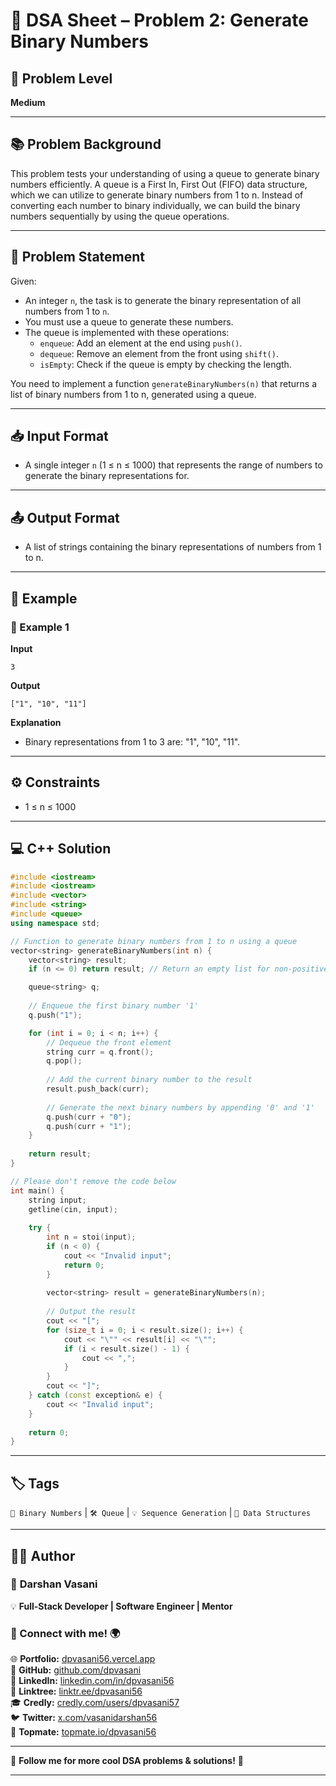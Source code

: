 # 🧩 DSA Sheet – Problem 2: Generate Binary Numbers

## 🎯 Problem Level  
**Medium**

---

## 📚 Problem Background  

This problem tests your understanding of using a queue to generate binary numbers efficiently. A queue is a First In, First Out (FIFO) data structure, which we can utilize to generate binary numbers from 1 to n. Instead of converting each number to binary individually, we can build the binary numbers sequentially by using the queue operations.

--- 

## 📝 Problem Statement  

Given:
- An integer `n`, the task is to generate the binary representation of all numbers from 1 to `n`.
- You must use a queue to generate these numbers.
- The queue is implemented with these operations:
    - `enqueue`: Add an element at the end using `push()`.
    - `dequeue`: Remove an element from the front using `shift()`.
    - `isEmpty`: Check if the queue is empty by checking the length.

You need to implement a function `generateBinaryNumbers(n)` that returns a list of binary numbers from 1 to n, generated using a queue.

---

## 📥 Input Format  

- A single integer `n` (1 ≤ n ≤ 1000) that represents the range of numbers to generate the binary representations for.

---

## 📤 Output Format  

- A list of strings containing the binary representations of numbers from 1 to n.

---

## 🧪 Example  

### 🔹 Example 1  

**Input**  
```
3
```

**Output**  
```
["1", "10", "11"]
```

**Explanation**  
- Binary representations from 1 to 3 are: "1", "10", "11".

---

## ⚙️ Constraints  

- 1 ≤ n ≤ 1000  

---

## 💻 C++ Solution  

```cpp
#include <iostream>
#include <iostream>
#include <vector>
#include <string>
#include <queue>
using namespace std;

// Function to generate binary numbers from 1 to n using a queue
vector<string> generateBinaryNumbers(int n) {
    vector<string> result;
    if (n <= 0) return result; // Return an empty list for non-positive n

    queue<string> q;
    
    // Enqueue the first binary number '1'
    q.push("1");

    for (int i = 0; i < n; i++) {
        // Dequeue the front element
        string curr = q.front();
        q.pop();
        
        // Add the current binary number to the result
        result.push_back(curr);
        
        // Generate the next binary numbers by appending '0' and '1'
        q.push(curr + "0");
        q.push(curr + "1");
    }
    
    return result;
}

// Please don't remove the code below
int main() {
    string input;
    getline(cin, input);
    
    try {
        int n = stoi(input);
        if (n < 0) {
            cout << "Invalid input";
            return 0;
        }
        
        vector<string> result = generateBinaryNumbers(n);
        
        // Output the result
        cout << "[";
        for (size_t i = 0; i < result.size(); i++) {
            cout << "\"" << result[i] << "\"";
            if (i < result.size() - 1) {
                cout << ",";
            }
        }
        cout << "]";
    } catch (const exception& e) {
        cout << "Invalid input";
    }
    
    return 0;
}
```

---

## 🏷️ Tags  
`🔢 Binary Numbers` | `🛠️ Queue` | `💡 Sequence Generation` | `🎨 Data Structures`

---
## 👨‍💻 Author  

### 🚀 **Darshan Vasani**  
💡 **Full-Stack Developer | Software Engineer | Mentor**    

### 🔗 Connect with me! 🌍  
🌐 **Portfolio:** [dpvasani56.vercel.app](https://dpvasani56.vercel.app/)  
🐙 **GitHub:** [github.com/dpvasani](https://github.com/dpvasani)  
💼 **LinkedIn:** [linkedin.com/in/dpvasani56](https://www.linkedin.com/in/dpvasani56/)  
🌳 **Linktree:** [linktr.ee/dpvasani56](https://linktr.ee/dpvasani56)  
🎓 **Credly:** [credly.com/users/dpvasani57](https://www.credly.com/users/dpvasani57/)  
🐦 **Twitter:** [x.com/vasanidarshan56](https://x.com/vasanidarshan56)  
📢 **Topmate:** [topmate.io/dpvasani56](https://topmate.io/dpvasani56)  

---

🚀 **Follow me for more cool DSA problems & solutions!** 🌟  

---  
